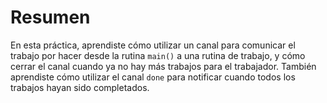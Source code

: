 # Resumen

En esta práctica, aprendiste cómo utilizar un canal para comunicar el trabajo por hacer desde la rutina `main()` a una rutina de trabajo, y cómo cerrar el canal cuando ya no hay más trabajos para el trabajador. También aprendiste cómo utilizar el canal `done` para notificar cuando todos los trabajos hayan sido completados.

